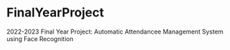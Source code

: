 # FinalYearProject
2022-2023 Final Year Project: Automatic Attendancee Management System using Face Recognition
